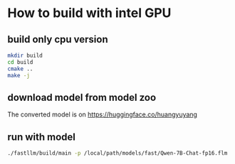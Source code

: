 # How to build with intel GPU

## build only cpu version


```bash
mkdir build
cd build
cmake ..
make -j
```

## download model from model zoo

The converted model is on https://huggingface.co/huangyuyang

## run with model

```bash
./fastllm/build/main -p /local/path/models/fast/Qwen-7B-Chat-fp16.flm
```
